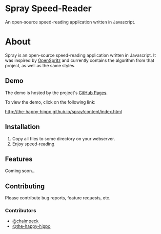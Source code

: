 Spray Speed-Reader
=====

An open-source speed-reading application written in Javascript.

# About

Spray is an open-source speed-reading application written in Javascript. It was inspired by [OpenSpritz](https://raw.github.com/Miserlou/OpenSpritz/) and currently contains the algorithm from that project, as well as the same styles.

## Demo

The demo is hosted by the project's [GitHub Pages](http://the-happy-hippo.github.io/spray).

To view the demo, click on the following link:

http://the-happy-hippo.github.io/spray/content/index.html

## Installation

1. Copy all files to some directory on your webserver.
2. Enjoy speed-reading.

## Features

Coming soon...

## Contributing

Please contribute bug reports, feature requests, etc.

### Contributors

* [@chaimpeck](https://github.com/chaimpeck)
* [@the-happy-hippo](https://github.com/the-happy-hippo)

